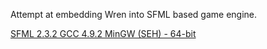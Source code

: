 
Attempt at embedding Wren into SFML based game engine.

[SFML 2.3.2 GCC 4.9.2 MinGW (SEH) - 64-bit](http://www.sfml-dev.org/download/sfml/2.3.2/)